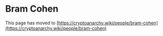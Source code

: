 
# Bram Cohen

This page has moved to [https://cryptoanarchy.wiki/people/bram-cohen](https://cryptoanarchy.wiki/people/bram-cohen)


